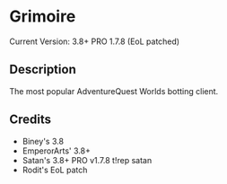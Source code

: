 # Grimoire
Current Version: 3.8+ PRO 1.7.8 (EoL patched)

## Description
The most popular AdventureQuest Worlds botting client.

## Credits
- Biney's 3.8
- EmperorArts' 3.8+
- Satan's 3.8+ PRO v1.7.8 t!rep satan
- Rodit's EoL patch
